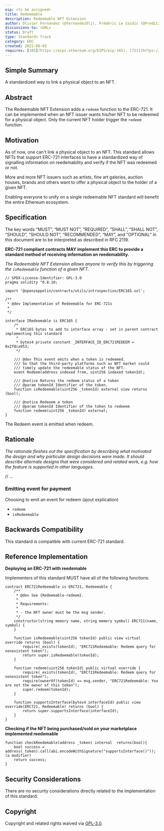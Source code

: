 ```yaml
---
eip: <to be assigned>
title: Redeemable
description: Redeemable NFT Extension
author: Olivier Fernandez (@fernandezOli), Frédéric Le Coidic (@FredLC29), Julien Béranger (@julienbrg)
discussions-to: <URL>
status: Draft
type: Standards Track
category: ERC
created: 2022-08-03
requires: [165](https://eips.ethereum.org/EIPS/eip-165), [721](https://eips.ethereum.org/EIPS/eip-721)
---
```


## Simple Summary

A standardized way to link a physical object to an NFT.

## Abstract

The Redeemable NFT Extension adds a `redeem` function to the ERC-721. It can be implemented when an NFT issuer wants his/her NFT to be redeemed for a physical object. Only the current NFT holder trigger the `redeem` function.

## Motivation

As of now, one can't link a physical object to an NFT. This standard allows NFTs that support ERC-721 interfaces to have a standardized way of signalling information on reedemability and verify if the NFT was redeemed or not.

More and more NFT issuers such as artists, fine art galeries, auction houses, brands and others want to offer a physical object to the holder of a given NFT.

Enabling everyone to unify on a single redeemable NFT standard will benefit the entire Ethereum ecosystem.

## Specification

The key words “MUST”, “MUST NOT”, “REQUIRED”, “SHALL”, “SHALL NOT”, “SHOULD”, “SHOULD NOT”, “RECOMMENDED”, “MAY”, and “OPTIONAL” in this document are to be interpreted as described in RFC 2119.

**ERC-721 compliant contracts MAY implement this ERC to provide a standard method of receiving information on reedemability.**

_The Redeemable NFT Extension allows anyone to verify this by triggering the `isRedeemable` function of a given NFT._

```solidity
// SPDX-License-Identifier: GPL-3.0
pragma solidity ^0.8.10;

import '@openzeppelin/contracts/utils/introspection/ERC165.sol';

/**
 * @dev Implementation of Redeemable for ERC-721s
 *
 */

interface IRedeemable is ERC165 {
	/*
	 * ERC165 bytes to add to interface array - set in parent contract implementing this standard
	 *
	 * bytes4 private constant _INTERFACE_ID_ERC721REDEEM = 0x2f8ca953;
	 */

	/// @dev This event emits when a token is redeemed.
	/// So that the third-party platforms such as NFT market could
	/// timely update the redeemable status of the NFT.
	event Redeem(address indexed from, uint256 indexed tokenId);

	/// @notice Returns the redeem status of a token
	/// @param tokenId Identifier of the token.
	function isRedeemable(uint256 _tokenId) external view returns (bool);

	/// @notice Redeeem a token
	/// @param tokenId Identifier of the token to redeeem
	function redeem(uint256 _tokenId) external;
}
```

The Redeem event is emitted when redeem.

## Rationale

_The rationale fleshes out the specification by describing what motivated the design and why particular design decisions were made. It should describe alternate designs that were considered and related work, e.g. how the feature is supported in other languages._

// ...

### Emitting event for payment

Choosing to emit an event for redeem (ajout explication)

- `redeem`
- `isRedeemable`

## Backwards Compatibility

This standard is compatible with current ERC-721 standard.

## Reference Implementation

**Deploying an ERC-721 with reedemable**

Implementers of this standard MUST have all of the following functions:

```
contract ERC721Redeemable is ERC721, Redeemable {
    /**
     * @dev See {Redeemable-redeem}.
     *
     * Requirements:
     *
     * - the NFT owner must be the msg sender.
     */
   	constructor(string memory name, string memory symbol) ERC721(name, symbol) {
    }

    function isRedeemable(uint256 tokenId) public view virtual override returns (bool) {
		require(_exists(tokenId), "ERC721Redeemable: Redeem query for nonexistent token");
        return super.isRedeemable(tokenId);
    }

    function redeem(uint256 tokenId) public virtual override {
		require(_exists(tokenId), "ERC721Redeemable: Redeem query for nonexistent token");
        require(ownerOf(tokenId) == msg.sender, "ERC721Redeemable: You are not the owner of this token");
        super.redeem(tokenId);
    }

	function supportsInterface(bytes4 interfaceId) public view override(ERC721, Redeemable) returns (bool) {
		return super.supportsInterface(interfaceId);
	}
}
```

**Checking if the NFT being purchased/sold on your marketplace implemented reedemable**

```
function checkReedemable(address _token) internal  returns(bool){
	bool success = address(_token).call(abi.encodeWithSignature("supportsInterface()"));  (a modifier)
	return success;
}
```

## Security Considerations

There are no security considerations directly related to the implementation of this standard.

## Copyright

Copyright and related rights waived via [GPL-3.0](https://choosealicense.com/licenses/gpl-3.0/).
